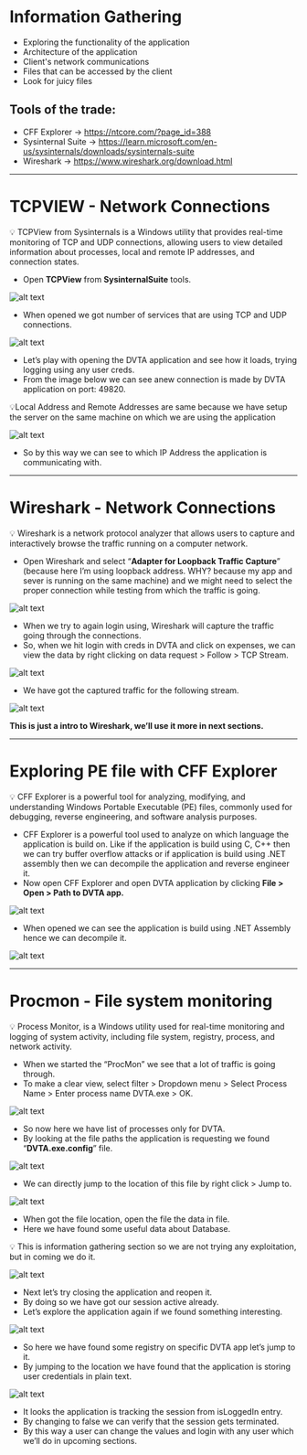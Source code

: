 # Information Gathering
- Exploring the functionality of the application
- Architecture of the application
- Client's network communications
- Files that can be accessed by the client
- Look for juicy files

## Tools of the trade:

- CFF Explorer → https://ntcore.com/?page_id=388
- Sysinternal Suite → https://learn.microsoft.com/en-us/sysinternals/downloads/sysinternals-suite
- Wireshark → https://www.wireshark.org/download.html 

---

# TCPVIEW - Network Connections

<aside>
💡 TCPView from Sysinternals is a Windows utility that provides real-time monitoring of TCP and UDP connections, allowing users to view detailed information about processes, local and remote IP addresses, and connection states.

</aside>

- Open **TCPView** from **SysinternalSuite** tools.

![alt text](data/image.png)

- When opened we got number of services that are using TCP and UDP connections.

![alt text](data/image2.png)

- Let’s play with opening the DVTA application and see how it loads, trying logging using any user creds.
- From the image below we can see anew connection is made by DVTA application on port: 49820.

<aside>
💡Local Address and Remote Addresses are same because we have setup the server on the same machine on which we are using the application

</aside>

![alt text](data/image3.png)

- So by this way we can see to which IP Address the application is communicating with.

---

# Wireshark - Network Connections

<aside>
💡 Wireshark is a network protocol analyzer that allows users to capture and interactively browse the traffic running on a computer network.

</aside>

- Open Wireshark and select “**Adapter for Loopback Traffic Capture**” (because here I’m using loopback address. WHY? because my app and sever is running on the same machine) and we might need to select the proper connection while testing from which the traffic is going.

![alt text](data/image-1.png)

- When we try to again login using, Wireshark will capture the traffic going through the connections.
- So, when we hit login with creds in DVTA and click on expenses, we can view the data by right clicking on data request > Follow > TCP Stream.

![alt text](data/image-2.png)

- We have got the captured traffic for the following stream.

![alt text](data/image-3.png)

**This is just a intro to Wireshark, we’ll use it more in next sections.**

---

# Exploring PE file with CFF Explorer

<aside>
💡 CFF Explorer is a powerful tool for analyzing, modifying, and understanding Windows Portable Executable (PE) files, commonly used for debugging, reverse engineering, and software analysis purposes.

</aside>

- CFF Explorer is a powerful tool used to analyze on which language the application is build  on. Like if the application is build using C, C++ then we can try buffer overflow attacks or if application is build using .NET assembly then we can decompile the application and reverse engineer it.
- Now open CFF Explorer and open DVTA application by clicking **File > Open > Path to DVTA app.**

![alt text](data/image-4.png)

- When opened we can see the application is build using .NET Assembly hence we can decompile it.

![alt text](data/image-5.png)

---

# Procmon - File system monitoring

<aside>
💡 Process Monitor, is a Windows utility used for real-time monitoring and logging of system activity, including file system, registry, process, and network activity.

</aside>

- When we started the “ProcMon” we see that a lot of traffic is going through.
- To make a clear view, select filter > Dropdown menu > Select Process Name > Enter process name DVTA.exe > OK.

![alt text](data/image-6.png)

- So now here we have list of processes only for DVTA.
- By looking at the file paths the application is requesting we found “**DVTA.exe.config**” file.

![alt text](data/image-7.png)

- We can directly jump to the location of this file by right click > Jump to.

![alt text](image-8.png)

- When got the file location, open the file the data in file.
- Here we have found some useful data about Database.

<aside>
💡 This is information gathering section so we are not trying any exploitation, but in coming we do it.

</aside>

![alt text](data/image-9.png)

- Next let’s try closing the application and reopen it.
- By doing so we have got our session active already.
- Let’s explore the application again if we found something interesting.

![alt text](data/image-10.png)

- So here we have found some registry on specific DVTA app let’s jump to it.
- By jumping to the location we have found that the application is storing user credentials in plain text.

![alt text](data/image-11.png)

- It looks the application is tracking the session from isLoggedIn entry.
- By changing to false we can verify that the session gets terminated.
- By this way a user can change the values and login with any user which we’ll do in upcoming sections.
